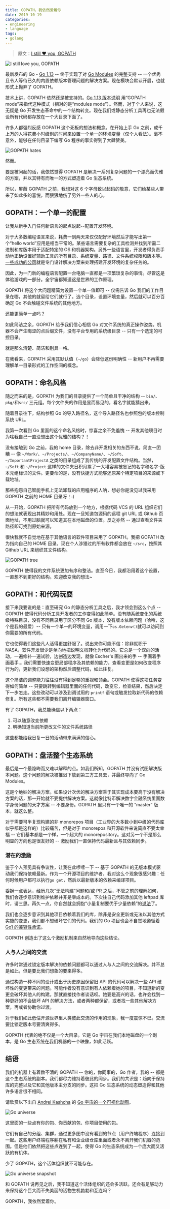 ```yaml
---
title: GOPATH，我依然爱着你
date: 2019-10-19
categories:
- engineering
- language
tags: 
- golang
---
```


> 原文：[I still ❤️ you, GOPATH](https://divan.dev/posts/gopath/?utm_campaign=The%20Go%20Gazette&utm_medium=email&utm_source=Revue%20newsletter)

![I still love you, GOPATH](./images/gopath.png)

最新发布的 Go - [Go 1.13](https://golang.org/doc/go1.13) -- 终于实现了对 [Go Modules](https://blog.golang.org/using-go-modules) 的完整支持 -- 一个优秀且令人等待已久的内置依赖版本管理问题的解决方案。现在模块会默认开启，也就形式上抛弃了 GOPATH。

技术上讲，GOPATH 依然还是被支持的。[Go  1.13 版本说明](https://golang.org/doc/go1.13) 用“GOPATH mode”来指代这种模式（相对的是“modules mode”）。然而，对于个人来说，这无疑是 Go 开发生态革命中的一个结构转变。现在我们或静态分析工具再也无法假设所有代码都存放在一个大目录下面了。

许多人都强烈反感 GOPATH 这个死板的想法和概念。在开始上手 Go 之前，成千上万的人得花费小时级别的时间来设置一个单一的环境变量（仅个人看法）。毫不意外，能够在任何目录下编写 Go 程序的事实得到了大肆赞美。

![GOPATH hates](./images/gopath_hate.jpg)

然而。

要是被问起的话，我依然觉得 GOPATH 是解决一系列复杂问题的一个漂亮而优雅的方案，并以其特有而唯一的方式塑造着 Go 生态系统。

所以，屏蔽 GOPATH 之前，我想对这 6 个字母致以起码的敬意，它们给某些人带来了如此多的喜悦，而狠狠地伤了另外一些人的心。

## GOPATH：一个单一的配置
让我从新手入门任何新语言的起点说起--配置开发环境。

对于大多数编程语言来说，耗费一到两天来仅仅配好环境然后才能写出第一个“hello world”应用是相当平常的。某些语言需要复杂的工具检测并找到所需二进制和库版本用于适配特定的 OS 和机器架构。另外一些语言里，开发者得负责手动地正确设置好辅助工具的所有目录、系统变量、路径、文件系统权限和版本等。[一些成功的公司](https://www.hashicorp.com/)就是专门设计解决方案来处理搭建开发环境的复杂任务的。

因此，为一门新的编程语言配置一台电脑一直都是一项繁琐复杂的事情。尽管这是体验游戏的一部分。全宇宙都知道这是世界的工作原理。

GOPATH 将这个大问题精简为设置一个单一值即可 -- 仅需告诉 Go 我们的工作目录在哪，其他的就留给它们就行了。选个目录，设置环境变量，然后就可以百分百确定 Go 不会触碰文件系统的其他地方。

还能更简单一点吗？

如此简洁之余，GOPATH 给予我们信心相信 Go 对文件系统的真正操作姿势。机器不会产生晦涩的点后缀文件，没有平台专用的系统级目录 -- 只有一个选定的可控目录。

就是那么清楚、简洁和别具一格。

在我看来，GOPATH 采用其默认值（`~/go`）会降低这份明确性 -- 新用户不再需要理解单一目录形式的工作空间的概念。

## GOPATH：命名风格

随之而来的是，GOPATH 为我们的目录提供了一个简单且干净的结构 -- `bin/`、`pkg/`和`src/` 三元组。每个文件夹的作用是显而易见的，看名字就能猜出来。

随着目录往下，结构参照 Go 的导入路径名，这个导入路径名也参照包的版本控制系统 URL。

我第一次看到 Go 里面的这个命名风格时，惊喜之余不免羞愧 -- 开发其他项目时为啥我自己一直没想出这个优雅的结构？！

没有接触到 Go 之前，我的 home 目录，除去非开发相关的东西不说，简直一团糟 -- 像 `~/Work/`、`~/Projects/`、`~/CompanyName/`、`~/Soft`、`~/ImportantProjectA` 之类的目录组成了我传统的开发配置文件结构。当然，`~/Soft` 和 `~/Project` 这样的文件夹日积月累了一大堆容易被忘记的名字和名字-版本元组标识的文件。更要命的是，没有快捷方式能够还原某个特定项目的来源或下载地址。

那些抱怨自己智能手机上无法卸载的应用程序的人呐，想必你是没见过我采用 GOPATH 之前的 HOME 目录呀！:)

从一开始，GOPATH 把所有代码放到一个地方，根据代码 VCS 的 URL 组织它们的想法就表现出其精妙和用处。现在一旦知道包源码的远程 git URL 或 Github 页面地址，不用过脑就可以知道其在本地磁盘的位置。反之亦然 -- 通过查看文件夹路径即可找到原始来源。

很快我就不自觉地在基于其他语言的软件项目采用了 GOPATH。我把 GOPATH 改为指向自己的 HOME 目录。现在个人涉猎过的所有软件都会放在 `~/src`，按照其 Github URL 来组织其文件结构。

![GOPATH tree](./images/gopath_tree.png)

GOPATH 使得我的文件系统更加有序和整洁。直至今日，我都沿用着这个设置，一直想不到更好的结构。欢迎改变我的想法~

## GOPATH：和代码玩耍

接下来我要说的是：直至研究 Go 的静态分析工具之后，我才领会到这么个点 -- GOPATH 使得代码分析工具开发者的工作变得如此简单。没有随系统变化的系统级特殊目录，没有不同目录用于区分不同 Go 版本，没有版本依赖问题（哈哈，这个是我的最爱）-- 只有一个单一的环境变量，调用一下`os.Getenv()`就可以访问到你需要的所有代码。

它也使得我们这些凡人活得更加舒服了。说出来你可能不信：除非就职于 NASA，软件开发很少是单向地把说明文档转化为代码的。它总是一个双向的活动，一遍修补一遍试验，边创造边发现，就像 Escher's 画出来的手 -- 手画着手画着手... 我们需要快速变更局部程序及其依赖的能力，查看变更是如何改变程序行为的，更新我们设想的架构然后调整代码，如此往复。

这个简洁的调整能力往往没有得到足够的重视和领会。GOPATH 使得这项任务变得如何简单 -- 只要跳转到编辑器里面的任何代码，改变它，检查结果，然后决定下一步怎走。这些改动可以涉及到调试用的 `printf` 语句或触发拉取新代码的依赖修复。所有这些都不需要我们离开编辑器窗口。

有了 GOPATH，我总能确信以下两点：
1. 可以随意改变依赖
2. 明确知道当前所更改文件的文件系统路径

这些都能给我日复一日的活动带来满满的信心。

## GOPATH：盘活整个生态系统

最后是一个最隐晦而又难以解释的点。如我们所知，GOPATH 并没有试图解决版本问题。这个问题的解决被推迟下放到第三方工具去，并最终导向了 Go Modules。

这是个绝妙的解决方案。如果设计次优的解决方案乘于其实现成本要高于没有解决方案的话，那一开始就不要提供解决方案。这就像比特币解决数字金融系统里面数字身份问题的天才方案 -- 不要身份。GOPATH 里只有一个唯一的 “master” 版本，就这么整。

对于需要可半复现构建的非 monorepos 项目（工业界的大多数小到中级的代码库似乎都是这样的）比较痛苦，但是对于 monorepos 和开源软件来说简直不要太幸福 -- 它们基本都是一个样，一个超大的 monorepository。这对另一个不是那么明显的方向也是很友好的 -- 激励我们一直保持代码最新且与其依赖同步。

### 潜在的激励
鉴于个人预见具有争议性，让我在此啰嗦一下 -- 基于 GOPATH 的无版本模式驱动我们保持依赖最新。作为一个开源项目的维护者，我对这么个现象很感兴趣：任何时候用户都可以执行`go get`，然后以最新版本的依赖来编译项目。

委婉一点表达，经历几次“无法构建”问题和/或 PR 之后，不管之前的理解如何，我们会逐步意识到维护依赖并非是零成本的。下次往自己代码添加其他 leftpad 库时，请三思。再久一点，你自然就会拥抱“小量复制要优于少量依赖”的[说法](https://go-proverbs.github.io/)了。

我们也会逐步意识到其他项目依赖着我们的库，除非是安全更新或无法以其他方式实施的变更，我们都不想破坏它们的代码。我们的 Go 项目也会不自觉地遵循着 [Go1 的兼容性承诺](https://golang.org/doc/go1compat)。

GOPATH 创造出了这么个激励机制来自然地导向这些结论。

### 人与人之间的交流
许多时常通过锁定版本解决的依赖问题都可以通过人与人之间的交流解决。并不总是如此，但是要比我们想象的要来得多。

通过构造一种不同的设计或出于历史原因保留旧 API 的代码可以解决一些 API 破坏性的变更带来的问题。可能作者没有意识到有人依赖着她的项目，不知道新的变更会破坏其他人的构建。那就直接找作者谈话呗。她要是高兴的话，也许会找到一种更好的不会破坏 API 的解决方法，或者两种都保留，或者找一些其他解决方案，再或者协助你过渡。

对于我们如此低估开源世界里人类彼此交流的作用的现象，我一度震惊不已。交流要比锁定版本号要清爽得多。

GOPATH 代表的绝不仅是一个大目录。它是 Go 宇宙在我们本地磁盘的一个副本，是 Go 生态系统在我们机器的一个映像，如此活跃。

## 结语

我们的机器上有着数不清的 GOPATH -- 你的，你同事的，Go 作者，我的 -- 都是这个生态系统的副本。我们都尽力维持着彼此的同步。我们的共识是：趋向于保持库的完整以及它和其他版本主分支的同步。这把 Go 生态系统的动态塑造得和其他许多语言很不相同。

请欣赏以下出自 [Andrei Kashcha](https://github.com/anvaka) 的 [Go 宇宙的一个可视化动图](http://anvaka.github.io/pm/#/galaxy/gosearch)。

![Go universe](./images/go_universe.gif)

这里面的一些点有你的包、你贡献的包、你项目使用的包。

它们有自己的分组、集群，通过更多图中没有看到的节点（用户终端程序）连接到一起。这些用户终端程序躺在私有和企业级仓库里面或者永不离开我们机器的范围。但是他们依然把这些点连到了一起，使得 Go 的生态系统成为一个庞大而又活跃的有机体。

少了 GOPATH，这个活体组织就不可能存在。

![Go universe snapshot](./images/go_universe.png)

和 GOPATH 说再见之后，我不知道这个活体组织的还会多活跃。还会有足够动力来保持这个巨大而不失美丽的活物生机勃勃和互连吗？

GOPATH，我依然爱着你。